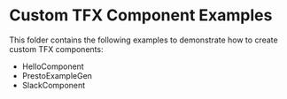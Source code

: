 # Custom TFX Component Examples

This folder contains the following examples to demonstrate how to create custom
TFX components:

* HelloComponent
* PrestoExampleGen
* SlackComponent
